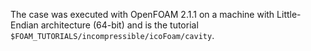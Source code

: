 The case was executed with OpenFOAM 2.1.1 on a machine with Little-Endian architecture (64-bit) and is the tutorial `$FOAM_TUTORIALS/incompressible/icoFoam/cavity`.
